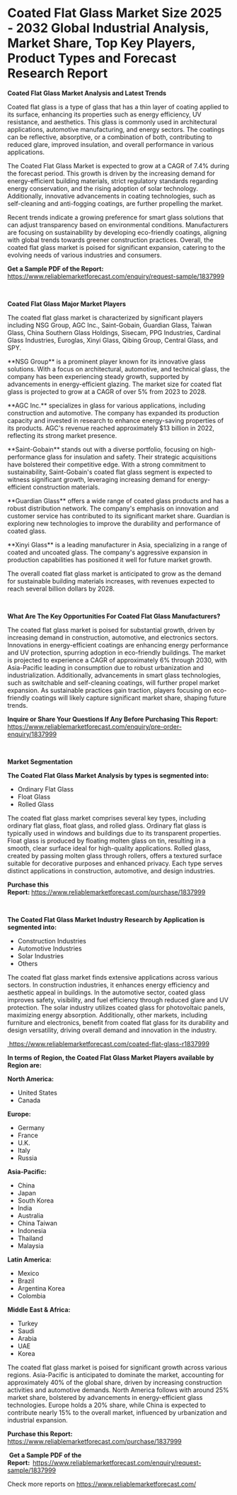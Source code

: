 <p><h1>Coated Flat Glass Market Size 2025 - 2032 Global Industrial Analysis, Market Share, Top Key Players, Product Types and Forecast Research Report</h1></p><p><strong>Coated Flat Glass Market Analysis and Latest Trends</strong></p>
<p><p>Coated flat glass is a type of glass that has a thin layer of coating applied to its surface, enhancing its properties such as energy efficiency, UV resistance, and aesthetics. This glass is commonly used in architectural applications, automotive manufacturing, and energy sectors. The coatings can be reflective, absorptive, or a combination of both, contributing to reduced glare, improved insulation, and overall performance in various applications.</p><p>The Coated Flat Glass Market is expected to grow at a CAGR of 7.4% during the forecast period. This growth is driven by the increasing demand for energy-efficient building materials, strict regulatory standards regarding energy conservation, and the rising adoption of solar technology. Additionally, innovative advancements in coating technologies, such as self-cleaning and anti-fogging coatings, are further propelling the market. </p><p>Recent trends indicate a growing preference for smart glass solutions that can adjust transparency based on environmental conditions. Manufacturers are focusing on sustainability by developing eco-friendly coatings, aligning with global trends towards greener construction practices. Overall, the coated flat glass market is poised for significant expansion, catering to the evolving needs of various industries and consumers.</p></p>
<p><strong>Get a Sample PDF of the Report:&nbsp;</strong> <a href="https://www.reliablemarketforecast.com/enquiry/request-sample/1837999?utm_campaign=3521&utm_medium=2&utm_source=Github&utm_content=ia&utm_term=03042025&utm_id=coated-flat-glass">https://www.reliablemarketforecast.com/enquiry/request-sample/1837999</a></p>
<p>&nbsp;</p>
<p><strong>Coated Flat Glass Major Market Players</strong></p>
<p><p>The coated flat glass market is characterized by significant players including NSG Group, AGC Inc., Saint-Gobain, Guardian Glass, Taiwan Glass, China Southern Glass Holdings, Sisecam, PPG Industries, Cardinal Glass Industries, Euroglas, Xinyi Glass, Qibing Group, Central Glass, and SPY.</p><p>**NSG Group** is a prominent player known for its innovative glass solutions. With a focus on architectural, automotive, and technical glass, the company has been experiencing steady growth, supported by advancements in energy-efficient glazing. The market size for coated flat glass is projected to grow at a CAGR of over 5% from 2023 to 2028.</p><p>**AGC Inc.** specializes in glass for various applications, including construction and automotive. The company has expanded its production capacity and invested in research to enhance energy-saving properties of its products. AGC's revenue reached approximately $13 billion in 2022, reflecting its strong market presence.</p><p>**Saint-Gobain** stands out with a diverse portfolio, focusing on high-performance glass for insulation and safety. Their strategic acquisitions have bolstered their competitive edge. With a strong commitment to sustainability, Saint-Gobain's coated flat glass segment is expected to witness significant growth, leveraging increasing demand for energy-efficient construction materials.</p><p>**Guardian Glass** offers a wide range of coated glass products and has a robust distribution network. The company's emphasis on innovation and customer service has contributed to its significant market share. Guardian is exploring new technologies to improve the durability and performance of coated glass.</p><p>**Xinyi Glass** is a leading manufacturer in Asia, specializing in a range of coated and uncoated glass. The company's aggressive expansion in production capabilities has positioned it well for future market growth.</p><p>The overall coated flat glass market is anticipated to grow as the demand for sustainable building materials increases, with revenues expected to reach several billion dollars by 2028.</p></p>
<p>&nbsp;</p>
<p><strong>What Are The Key Opportunities For Coated Flat Glass Manufacturers?</strong></p>
<p><p>The coated flat glass market is poised for substantial growth, driven by increasing demand in construction, automotive, and electronics sectors. Innovations in energy-efficient coatings are enhancing energy performance and UV protection, spurring adoption in eco-friendly buildings. The market is projected to experience a CAGR of approximately 6% through 2030, with Asia-Pacific leading in consumption due to robust urbanization and industrialization. Additionally, advancements in smart glass technologies, such as switchable and self-cleaning coatings, will further propel market expansion. As sustainable practices gain traction, players focusing on eco-friendly coatings will likely capture significant market share, shaping future trends.</p></p>
<p><strong>Inquire or Share Your Questions If Any Before Purchasing This Report:</strong> <a href="https://www.reliablemarketforecast.com/enquiry/pre-order-enquiry/1837999?utm_campaign=3521&utm_medium=2&utm_source=Github&utm_content=ia&utm_term=03042025&utm_id=coated-flat-glass">https://www.reliablemarketforecast.com/enquiry/pre-order-enquiry/1837999</a></p>
<p>&nbsp;</p>
<p><strong>Market Segmentation</strong></p>
<p><strong>The Coated Flat Glass Market Analysis by types is segmented into:</strong></p>
<p><ul><li>Ordinary Flat Glass</li><li>Float Glass</li><li>Rolled Glass</li></ul></p>
<p><p>The coated flat glass market comprises several key types, including ordinary flat glass, float glass, and rolled glass. Ordinary flat glass is typically used in windows and buildings due to its transparent properties. Float glass is produced by floating molten glass on tin, resulting in a smooth, clear surface ideal for high-quality applications. Rolled glass, created by passing molten glass through rollers, offers a textured surface suitable for decorative purposes and enhanced privacy. Each type serves distinct applications in construction, automotive, and design industries.</p></p>
<p><strong>Purchase this Report:&nbsp;</strong><a href="https://www.reliablemarketforecast.com/purchase/1837999?utm_campaign=3521&utm_medium=2&utm_source=Github&utm_content=ia&utm_term=03042025&utm_id=coated-flat-glass">https://www.reliablemarketforecast.com/purchase/1837999</a></p>
<p>&nbsp;</p>
<p><strong>The Coated Flat Glass Market Industry Research by Application is segmented into:</strong></p>
<p><ul><li>Construction Industries</li><li>Automotive Industries</li><li>Solar Industries</li><li>Others</li></ul></p>
<p><p>The coated flat glass market finds extensive applications across various sectors. In construction industries, it enhances energy efficiency and aesthetic appeal in buildings. In the automotive sector, coated glass improves safety, visibility, and fuel efficiency through reduced glare and UV protection. The solar industry utilizes coated glass for photovoltaic panels, maximizing energy absorption. Additionally, other markets, including furniture and electronics, benefit from coated flat glass for its durability and design versatility, driving overall demand and innovation in the industry.</p></p>
<p><a href="https://www.reliablemarketforecast.com/coated-flat-glass-r1837999?utm_campaign=3521&utm_medium=2&utm_source=Github&utm_content=ia&utm_term=03042025&utm_id=coated-flat-glass">&nbsp;https://www.reliablemarketforecast.com/coated-flat-glass-r1837999</a></p>
<p><strong>In terms of Region, the Coated Flat Glass Market Players available by Region are:</strong></p>
<p>
    <p> <strong> North America: </strong>
        <ul>
            <li>United States</li>
            <li>Canada</li>
        </ul>
        </p> 
    <p> <strong> Europe: </strong>
        <ul>
            <li>Germany</li>
            <li>France</li>
            <li>U.K.</li>
            <li>Italy</li>
            <li>Russia</li>
        </ul>
        </p> 
    <p> <strong> Asia-Pacific: </strong>
        <ul>
            <li>China</li>
            <li>Japan</li>
            <li>South Korea</li>
            <li>India</li>
            <li>Australia</li>
            <li>China Taiwan</li>
            <li>Indonesia</li>
            <li>Thailand</li>
            <li>Malaysia</li>
        </ul>
        </p> 
    <p> <strong> Latin America: </strong>
        <ul>
            <li>Mexico</li>
            <li>Brazil</li>
            <li>Argentina Korea</li>
            <li>Colombia</li>
        </ul>
        </p> 
    <p> <strong> Middle East & Africa: </strong>
        <ul>
            <li>Turkey</li>
            <li>Saudi</li>
            <li>Arabia</li>
            <li>UAE</li>
            <li>Korea</li>
        </ul>
    </p>
    </p>
<p><p>The coated flat glass market is poised for significant growth across various regions. Asia-Pacific is anticipated to dominate the market, accounting for approximately 40% of the global share, driven by increasing construction activities and automotive demands. North America follows with around 25% market share, bolstered by advancements in energy-efficient glass technologies. Europe holds a 20% share, while China is expected to contribute nearly 15% to the overall market, influenced by urbanization and industrial expansion.</p></p>
<p><strong>Purchase this Report: </strong><a href="https://www.reliablemarketforecast.com/purchase/1837999?utm_campaign=3521&utm_medium=2&utm_source=Github&utm_content=ia&utm_term=03042025&utm_id=coated-flat-glass">https://www.reliablemarketforecast.com/purchase/1837999</a></p>
<p>&nbsp;<strong>Get a Sample PDF of the Report:&nbsp;&nbsp;</strong><a href="https://www.reliablemarketforecast.com/enquiry/request-sample/1837999?utm_campaign=3521&utm_medium=2&utm_source=Github&utm_content=ia&utm_term=03042025&utm_id=coated-flat-glass">https://www.reliablemarketforecast.com/enquiry/request-sample/1837999</a></p>
<p><strong></strong></p>
<p>Check more reports on <a href="https://www.reliablemarketforecast.com/?utm_campaign=3521&utm_medium=2&utm_source=Github&utm_content=ia&utm_term=03042025&utm_id=coated-flat-glass">https://www.reliablemarketforecast.com/</a></p>